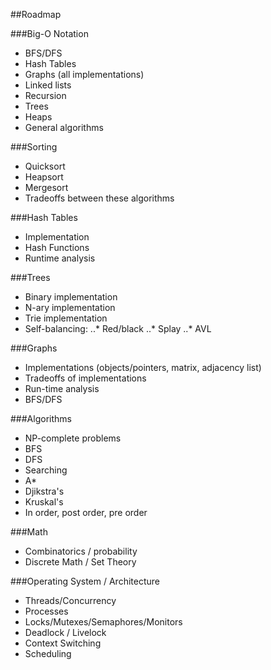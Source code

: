 

##Roadmap

###Big-O Notation
- BFS/DFS
- Hash Tables
- Graphs (all implementations)
- Linked lists
- Recursion
- Trees
- Heaps
- General algorithms

###Sorting
- Quicksort
- Heapsort
- Mergesort
- Tradeoffs between these algorithms

###Hash Tables
- Implementation
- Hash Functions
- Runtime analysis

###Trees
- Binary implementation
- N-ary implementation
- Trie implementation
- Self-balancing:
..* Red/black
..* Splay
..* AVL

###Graphs
- Implementations (objects/pointers, matrix, adjacency list)
- Tradeoffs of implementations
- Run-time analysis
- BFS/DFS

###Algorithms
- NP-complete problems
- BFS
- DFS
- Searching
- A*
- Djikstra's
- Kruskal's
- In order, post order, pre order

###Math
- Combinatorics / probability
- Discrete Math / Set Theory

###Operating System / Architecture
- Threads/Concurrency
- Processes
- Locks/Mutexes/Semaphores/Monitors
- Deadlock / Livelock
- Context Switching
- Scheduling


